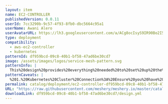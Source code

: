 ```yaml
---
layout: item
name: EC2-CONTROLLER
publishedVersion: 0.0.11
userId: 7cc3290b-9c57-4f93-8fb0-dbc5664c95a1
userName: Awani Alero
userAvatarURL: https://lh3.googleusercontent.com/a/ACg8ocIsyS9IR90Bo2I56iqRPlYulzglXOKhqczvYvf31sttxczvwuTX=s96-c
type: deployment
compatibility:
  - aws-ec2-controller
  - kubernetes
patternId: df959bcd-09c8-40b1-bf58-47ad6be30cd7
image: /assets/images/logos/service-mesh-pattern.svg
patternInfo: |
  This%20design%20provides%20everything%20needed%20to%20set%20up%20the%20ACK%20(AWS%20Controllers%20for%20Kubernetes)%20EC2%20controller%20in%20your%20Kubernetes%20cluster%2C%20including%20CRDs%2C%20permissions%2C%20and%20pod%20configuration%20for%20managing%20EC2%20resources%20directly%20from%20your%20cluster.%20
patternCaveats: |
  %201.%20Kubernetes%20Cluster%20Connection%3A%20Ensure%20you%20have%20your%20cluster%20connected%20to%20Meshery.%0A%0A2.%20Set%20up%20a%20Secret%3A%20Base64%20encode%20your%20AWS%20access%20key%20and%20secret%20access%20key%2C%20and%20store%20them%20in%20the%20Kubernetes%20Secret.%20%0A%0A3.%20Environment%20Variables%3A%20The%20design%20is%20pre-configured%20to%20use%20the%20access%20keys%20from%20the%20Secret%20as%20environment%20variables.%20Simply%20provide%20your%20encoded%20keys%20in%20the%20secret.%20%0A%0A4.%20AWS%20Region%3A%20Specify%20the%20correct%20AWS%20region%20in%20the%20controller%20pod%20configuration.%20This%20design%20uses%20us-east-1.%0A%0A5.%20Namespace%20Deployment%3A%20Deploy%20all%20resources%20within%20a%20dedicated%20namespace.%20This%20design%20uses%20the%20ack-system%20namespace.
permalink: catalog/deployment/ec2-controller-df959bcd-09c8-40b1-bf58-47ad6be30cd7.html
URL: "https://raw.githubusercontent.com/meshery/meshery.io/master/catalog/df959bcd-09c8-40b1-bf58-47ad6be30cd7/0.0.11/design.yml"
downloadLink: df959bcd-09c8-40b1-bf58-47ad6be30cd7/design.yml
---
```

